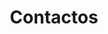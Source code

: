 ---
title: "Contactos"
logo: "/img/abc/logoFull.png"
contacts: 
  - text: Email
    url: mailto:geral@aveirobusinesscenter.com
    urlValue: geral@aveirobusinesscenter.com
  - text: Tel
    value: +351 234 290 290
  - text: Fax
    value: +351 234 290 299
contact_entries:
  - heading: Horário
    text: "Segunda – Sexta: 9AM – 18:30PM"
  - heading: Localização
    text: "Aveiro Business Center<br>Rua da Igreja, nº79<br>Nª Srª de Fátima<br>3810-744 Aveiro"
  - heading: 
    text: "<br>40º 34’ 49’’<br>N08º 34’ 55’’ W"
contactform:
  dropline: 'Entre em contacto connosco'
  name: 'Nome'
  email: 'Email'
  message: 'Mensagem'
  messageplaceholder: 'A sua mensagem'
  submit: 'Submeter'
---
